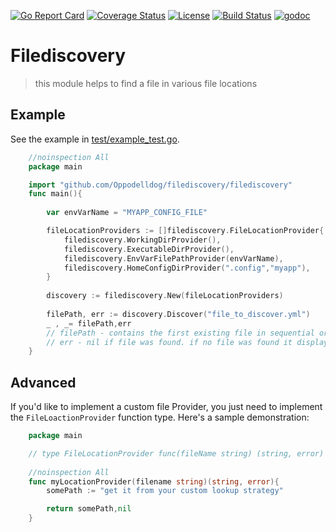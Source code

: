 [![Go Report Card](https://goreportcard.com/badge/github.com/Oppodelldog/filediscovery)](https://goreportcard.com/report/github.com/Oppodelldog/filediscovery)
[![Coverage Status](https://coveralls.io/repos/github/Oppodelldog/filediscovery/badge.svg)](https://coveralls.io/github/Oppodelldog/filediscovery)
[![License](https://img.shields.io/github/license/mashape/apistatus.svg)](https://raw.githubusercontent.com/Oppodelldog/filediscovery/master/LICENSE)
[![Build Status](https://travis-ci.com/Oppodelldog/filediscovery.svg?branch=master)](https://travis-ci.com/Oppodelldog/filediscovery)
[![godoc](https://img.shields.io/badge/godoc-reference-5272B4.svg)](https://godoc.org/github.com/Oppodelldog/filediscovery)


# Filediscovery
> this module helps to find a file in various file locations

## Example
See the example in [test/example_test.go](test/example_test.go).

```go
    //noinspection All
    package main

    import "github.com/Oppodelldog/filediscovery/filediscovery"
    func main(){
    
        var envVarName = "MYAPP_CONFIG_FILE"

        fileLocationProviders := []filediscovery.FileLocationProvider{
            filediscovery.WorkingDirProvider(),
            filediscovery.ExecutableDirProvider(),
            filediscovery.EnvVarFilePathProvider(envVarName),
            filediscovery.HomeConfigDirProvider(".config","myapp"),
        }
    
        discovery := filediscovery.New(fileLocationProviders)
    
        filePath, err := discovery.Discover("file_to_discover.yml")
        _ , _= filePath,err
        // filePath - contains the first existing file in sequential order of given file providers
        // err - nil if file was found. if no file was found it displays helpful error information
    }
```

## Advanced
If you'd like to implement a custom file Provider, you just need to
implement the ```FileLoactionProvider``` function type.
Here's a sample demonstration:
```go
    package main

    // type FileLocationProvider func(fileName string) (string, error)
    
    //noinspection All
    func myLocationProvider(filename string)(string, error){
        somePath := "get it from your custom lookup strategy"

        return somePath,nil
    }

```